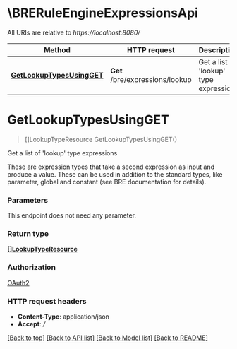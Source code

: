# \BRERuleEngineExpressionsApi

All URIs are relative to *https://localhost:8080/*

Method | HTTP request | Description
------------- | ------------- | -------------
[**GetLookupTypesUsingGET**](BRERuleEngineExpressionsApi.md#GetLookupTypesUsingGET) | **Get** /bre/expressions/lookup | Get a list of &#39;lookup&#39; type expressions


# **GetLookupTypesUsingGET**
> []LookupTypeResource GetLookupTypesUsingGET()

Get a list of 'lookup' type expressions

These are expression types that take a second expression as input and produce a value. These can be used in addition to the standard types, like parameter, global and constant (see BRE documentation for details).


### Parameters
This endpoint does not need any parameter.

### Return type

[**[]LookupTypeResource**](LookupTypeResource.md)

### Authorization

[OAuth2](../README.md#OAuth2)

### HTTP request headers

 - **Content-Type**: application/json
 - **Accept**: */*

[[Back to top]](#) [[Back to API list]](../README.md#documentation-for-api-endpoints) [[Back to Model list]](../README.md#documentation-for-models) [[Back to README]](../README.md)

